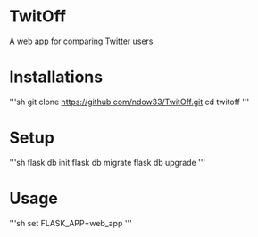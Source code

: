 # TwitOff
A web app for comparing Twitter users

# Installations

'''sh
git clone https://github.com/ndow33/TwitOff.git
cd twitoff
'''

# Setup 

'''sh
flask db init
flask db migrate
flask db upgrade
'''

# Usage 
'''sh
set FLASK_APP=web_app
'''